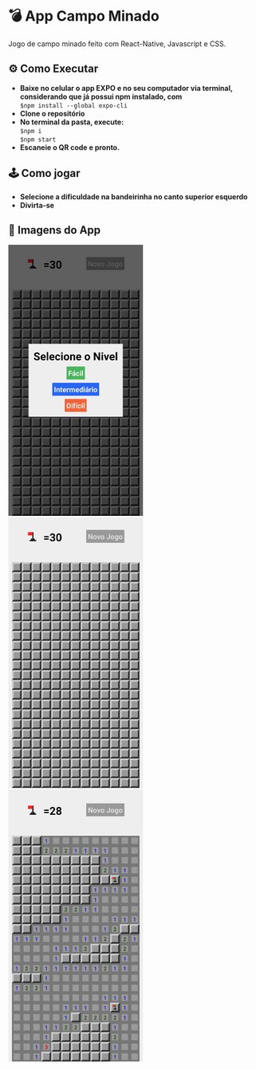 # 💣 App Campo Minado
Jogo de campo minado feito com React-Native, Javascript e CSS.

## ⚙ Como Executar
  * **Baixe no celular o app EXPO e no seu computador via terminal, considerando que já possui npm instalado, com** </br>
			```$npm install --global expo-cli```
  * **Clone o repositório**
  * **No terminal da pasta, execute:** </br>
  		```$npm i ```   </br>
			```$npm start ```
  * **Escaneie o QR code e pronto.**
## 🕹 Como jogar
  * **Selecione a dificuldade na bandeirinha no canto superior esquerdo**
  * **Divirta-se**
  
## 📱 Imagens do App
<span>
	<img src="https://github.com/caiovictors/Imagens-repositorios/blob/master/Campo%20Minado%20imgs/20200915_204441.jpg" width="270" heigth="480">
	<img src="https://github.com/caiovictors/Imagens-repositorios/blob/master/Campo%20Minado%20imgs/20200915_204455.jpg" width="270" heigth="480">
	<img src="https://github.com/caiovictors/Imagens-repositorios/blob/master/Campo%20Minado%20imgs/20200915_204421.jpg" width="270" heigth="480">
</span>
  
  
